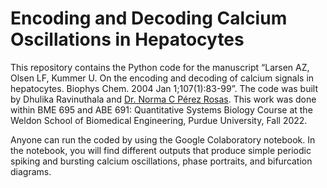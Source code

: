 # Encoding and Decoding Calcium Oscillations in Hepatocytes

This repository contains the Python code for the manuscript  “Larsen AZ, Olsen LF, Kummer U. On the encoding and decoding of calcium signals in hepatocytes. Biophys Chem. 2004 Jan 1;107(1):83-99”. The code was built by Dhulika Ravinuthala and [Dr. Norma C Pérez Rosas](https://www.linkedin.com/in/nprzrosas). This work was done within BME 695 and ABE 691: Quantitative Systems Biology Course at the Weldon School of Biomedical Engineering, Purdue University, Fall 2022. 

Anyone can run the coded by using the Google Colaboratory notebook. In the notebook, you will find different outputs that produce simple periodic spiking and bursting calcium oscillations, phase portraits, and bifurcation diagrams.
